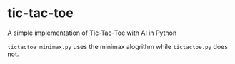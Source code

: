 # tic-tac-toe
A simple implementation of Tic-Tac-Toe with AI in Python

`tictactoe_minimax.py` uses the minimax alogrithm while `tictactoe.py` does not.